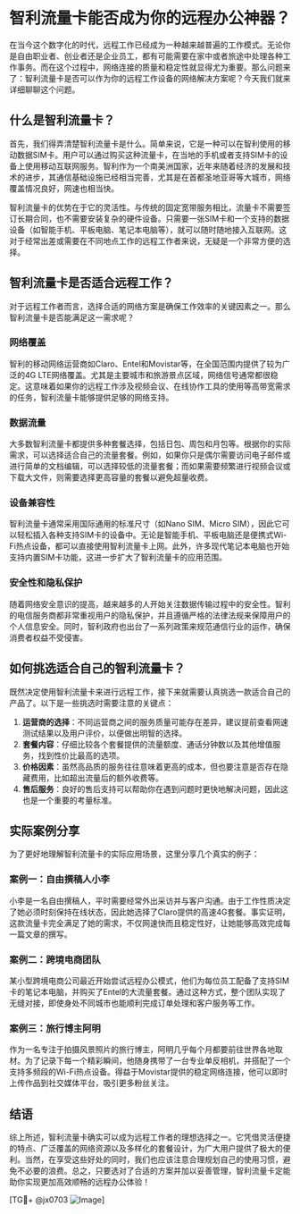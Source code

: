 # 智利流量卡能否成为你的远程办公神器？

在当今这个数字化的时代，远程工作已经成为一种越来越普遍的工作模式。无论你是自由职业者、创业者还是企业员工，都有可能需要在家中或者旅途中处理各种工作事务。而在这个过程中，网络连接的质量和稳定性就显得尤为重要。那么问题来了：智利流量卡是否可以作为你的远程工作设备的网络解决方案呢？今天我们就来详细聊聊这个问题。

## 什么是智利流量卡？

首先，我们得弄清楚智利流量卡是什么。简单来说，它是一种可以在智利使用的移动数据SIM卡。用户可以通过购买这种流量卡，在当地的手机或者支持SIM卡的设备上使用移动互联网服务。智利作为一个南美洲国家，近年来随着经济的发展和技术的进步，其通信基础设施已经相当完善，尤其是在首都圣地亚哥等大城市，网络覆盖情况良好，网速也相当快。

智利流量卡的优势在于它的灵活性。与传统的固定宽带服务相比，流量卡不需要签订长期合同，也不需要安装复杂的硬件设备。只需要一张SIM卡和一个支持的数据设备（如智能手机、平板电脑、笔记本电脑等），就可以随时随地接入互联网。这对于经常出差或需要在不同地点工作的远程工作者来说，无疑是一个非常方便的选择。

## 智利流量卡是否适合远程工作？

对于远程工作者而言，选择合适的网络方案是确保工作效率的关键因素之一。那么智利流量卡是否能满足这一需求呢？

### 网络覆盖

智利的移动网络运营商如Claro、Entel和Movistar等，在全国范围内提供了较为广泛的4G LTE网络覆盖。尤其是主要城市和旅游景点区域，网络信号通常都很稳定。这意味着如果你的远程工作涉及视频会议、在线协作工具的使用等高带宽需求的任务，智利流量卡能够提供足够的网络支持。

### 数据流量

大多数智利流量卡都提供多种套餐选择，包括日包、周包和月包等。根据你的实际需求，可以选择适合自己的流量套餐。例如，如果你只是偶尔需要访问电子邮件或进行简单的文档编辑，可以选择较低的流量套餐；而如果需要频繁进行视频会议或下载大文件，则需要选择更高容量的套餐以避免超量收费。

### 设备兼容性

智利流量卡通常采用国际通用的标准尺寸（如Nano SIM、Micro SIM），因此它可以轻松插入各种支持SIM卡的设备中。无论是智能手机、平板电脑还是便携式Wi-Fi热点设备，都可以直接使用智利流量卡上网。此外，许多现代笔记本电脑也开始支持内置SIM卡功能，这进一步扩大了智利流量卡的应用范围。

### 安全性和隐私保护

随着网络安全意识的提高，越来越多的人开始关注数据传输过程中的安全性。智利的电信服务商都非常重视用户的隐私保护，并且遵循严格的法律法规来保障用户的个人信息安全。同时，智利政府也出台了一系列政策来规范通信行业的运作，确保消费者权益不受侵害。

## 如何挑选适合自己的智利流量卡？

既然决定使用智利流量卡来进行远程工作，接下来就需要认真挑选一款适合自己的产品了。以下是一些挑选时需要注意的关键点：

1. **运营商的选择**：不同运营商之间的服务质量可能存在差异，建议提前查看网速测试结果以及用户评价，以便做出明智的选择。
2. **套餐内容**：仔细比较各个套餐提供的流量额度、通话分钟数以及其他增值服务，找到性价比最高的选项。
3. **价格因素**：虽然高品质的服务往往意味着更高的成本，但也要注意是否存在隐藏费用，比如超出流量后的额外收费等。
4. **售后服务**：良好的售后支持可以帮助你在遇到问题时更快地解决问题，因此这也是一个重要的考量标准。

## 实际案例分享

为了更好地理解智利流量卡的实际应用场景，这里分享几个真实的例子：

### 案例一：自由撰稿人小李
小李是一名自由撰稿人，平时需要经常外出采访并与客户沟通。由于工作性质决定了她必须时刻保持在线状态，因此她选择了Claro提供的高速4G套餐。事实证明，这款流量卡完全满足了她的需求，不仅网速快而且稳定性好，让她能够高效完成每一篇文章的撰写。

### 案例二：跨境电商团队
某小型跨境电商公司最近开始尝试远程办公模式，他们为每位员工配备了支持SIM卡的笔记本电脑，并购买了Entel的大流量套餐。通过这种方式，整个团队实现了无缝对接，即使身处不同城市也能顺利完成订单处理和客户服务等工作。

### 案例三：旅行博主阿明
作为一名专注于拍摄风景照片的旅行博主，阿明几乎每个月都要前往世界各地取材。为了记录下每一个精彩瞬间，他随身携带了一台专业单反相机，并搭配了一个支持多频段的Wi-Fi热点设备。得益于Movistar提供的稳定网络连接，他可以即时上传作品到社交媒体平台，吸引更多粉丝关注。

## 结语

综上所述，智利流量卡确实可以成为远程工作者的理想选择之一。它凭借灵活便捷的特点、广泛覆盖的网络资源以及多样化的套餐设计，为广大用户提供了极大的便利。当然，在享受这些好处的同时，我们也应该注意合理规划自己的使用习惯，避免不必要的浪费。总之，只要选对了合适的方案并加以妥善管理，智利流量卡定能助你实现更加高效顺畅的远程办公体验！

[TG💪+ @jx0703 ![Image](https://github.com/user-attachments/assets/dbca1d08-cadb-493c-b0ec-ad6f7a83f270)]